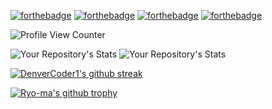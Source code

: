 [![forthebadge](https://forthebadge.com/images/badges/built-with-love.svg)](https://forthebadge.com)
[![forthebadge](https://forthebadge.com/images/badges/uses-badges.svg)](https://forthebadge.com)
[![forthebadge](https://forthebadge.com/images/badges/built-with-swag.svg)](https://forthebadge.com)
[![forthebadge](https://forthebadge.com/images/badges/powered-by-black-magic.svg)](https://forthebadge.com)


![Profile View Counter](https://komarev.com/ghpvc/?username=laka9)


![Your Repository's Stats](https://github-readme-stats.vercel.app/api?username=laka9&show_icons=true) ![Your Repository's Stats](https://github-readme-stats.vercel.app/api/top-langs/?username=laka9&theme=blue-green)


[![DenverCoder1's github streak](https://github-readme-streak-stats.herokuapp.com/?user=laka9&theme=blue-green)](https://github.com/DenverCoder1/github-readme-streak-stats)

[![Ryo-ma's github trophy](https://github-profile-trophy.vercel.app/?username=laka9&row=1)](https://github.com/ryo-ma/github-profile-trophy)
